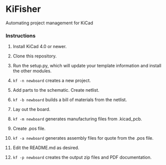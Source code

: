 # KiFisher
Automating project management for KiCad

### Instructions

1. Install KiCad 4.0 or newer.

1. Clone this repository.

1. Run the setup.py, which will update your template information and install the other modules. 

1. `kf -n newboard` creates a new project.

1. Add parts to the schematic. Create netlist. 

1. `kf -b newboard` builds a bill of materials from the netlist.

1. Lay out the board.

1. `kf -m newboard` generates manufacturing files from .kicad_pcb.

1. Create .pos file.

1. `kf -a newboard` generates assembly files for quote from the .pos file.

1. Edit the README.md as desired. 

1. `kf -p newboard` creates the output zip files and PDF documentation.
